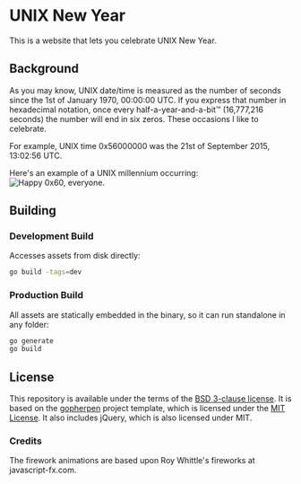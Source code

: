 # UNIX New Year

This is a website that lets you celebrate UNIX New Year.

## Background

As you may know, UNIX date/time is measured as the number of seconds since the 1st of January 1970, 00:00:00 UTC. If you express that number in hexadecimal notation, once every half-a-year-and-a-bit™ (16,777,216 seconds) the number will end in six zeros. These occasions I like to celebrate.

For example, UNIX time 0x56000000 was the 21st of September 2015, 13:02:56 UTC.

Here's an example of a UNIX millennium occurring:
![Happy 0x60, everyone.](https://github.com/thijzert/unix-newyear/blob/master/.readme/moneyshot.gif?raw=true)

## Building

### Development Build

Accesses assets from disk directly:

```bash
go build -tags=dev
```

### Production Build

All assets are statically embedded in the binary, so it can run standalone in any folder:

```bash
go generate
go build
```

## License

This repository is available under the terms of the [BSD 3-clause license](https://opensource.org/licenses/BSD-3-Clause).
It is based on the [gopherpen](https://github.com/gopherjs/gopherpen) project template, which is licensed under the [MIT License](https://opensource.org/licenses/MIT). It also includes jQuery, which is also licensed under MIT.

### Credits
The firework animations are based upon Roy Whittle's fireworks at javascript-fx.com.
